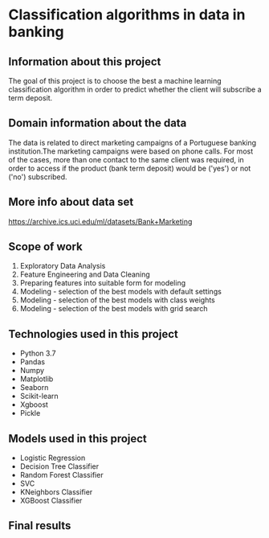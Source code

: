# Classification algorithms in data in banking
## Information about this project
The goal of this project is to choose the best a machine learning classification algorithm in order to predict whether the client will subscribe a term deposit.
## Domain information about the data
The data is related to direct marketing campaigns of a Portuguese banking institution.The marketing campaigns were based on phone calls.
For most of the cases, more than one contact to the same client was required, in order to access if the product (bank term deposit) would be ('yes') or not ('no') subscribed.
## More info about data set
https://archive.ics.uci.edu/ml/datasets/Bank+Marketing

## Scope of work
1) Exploratory Data Analysis
2) Feature Engineering and Data Cleaning
3) Preparing features into suitable form for modeling
4) Modeling - selection of the best models with default settings
5) Modeling - selection of the best models with class weights
6) Modeling - selection of the best models with grid search

## Technologies used in this project
- Python 3.7
- Pandas
- Numpy
- Matplotlib
- Seaborn
- Scikit-learn
- Xgboost
- Pickle

## Models used in this project

- Logistic Regression
- Decision Tree Classifier
- Random Forest Classifier
- SVC
- KNeighbors Classifier
- XGBoost Classifier

## Final results
